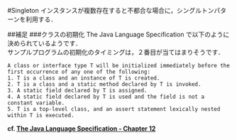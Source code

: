 #Singleton
インスタンスが複数存在すると不都合な場合に，シングルトンパターンを利用する．

##補足
###クラスの初期化
The Java Language Specification で以下のように決められているようです．  
サンプルプログラムの初期化のタイミングは，２番目が当てはまりそうです．

```
A class or interface type T will be initialized immediately before the first occurrence of any one of the following:  
1. T is a class and an instance of T is created.  
2. T is a class and a static method declared by T is invoked.
3. A static field declared by T is assigned.  
4. A static field declared by T is used and the field is not a constant variable.  
5. T is a top-level class, and an assert statement lexically nested within T is executed.
```
__cf. [The Java Language Specification - Chapter 12](https://docs.oracle.com/javase/specs/jls/se5.0/html/execution.html)__